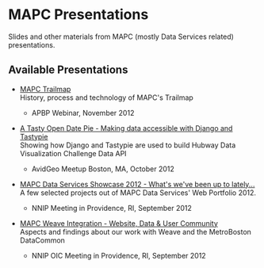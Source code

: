 # MAPC Presentations

Slides and other materials from MAPC (mostly Data Services related) presentations.

## Available Presentations

* [MAPC Trailmap](http://mapc.github.com/presentations/trailmap/)  
History, process and technology of MAPC's Trailmap
    * APBP Webinar, November 2012

* [A Tasty Open Date Pie - Making data accessible with Django and Tastypie](http://mapc.github.com/presentations/data-api/)  
Showing how Django and Tastypie are used to build Hubway Data Visualization Challenge Data API
    * AvidGeo Meetup Boston, MA, October 2012

* [MAPC Data Services Showcase 2012 - What's we've been up to lately...](http://mapc.github.com/presentations/showcase-2012/)  
A few selected projects out of MAPC Data Services' Web Portfolio 2012.  
    * NNIP Meeting in Providence, RI, September 2012

* [MAPC Weave Integration - Website, Data & User Community](http://mapc.github.com/presentations/mapc-weave/)  
Aspects and findings about our work with Weave and the MetroBoston DataCommon
    * NNIP OIC Meeting in Providence, RI, September 2012
